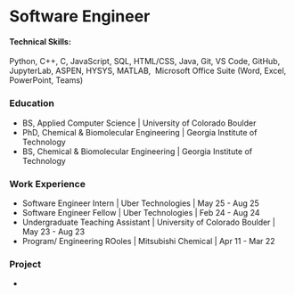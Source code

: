 # Software Engineer

#### Technical Skills: 
Python, C++, C, JavaScript, SQL,‬‭ HTML/CSS, Java, Git, VS Code, GitHub, JupyterLab, ASPEN, HYSYS, MATLAB,‬
‭ Microsoft Office Suite (Word, Excel, PowerPoint, Teams)‬
‭
### Education
- BS, Applied Computer Science | University of Colorado Boulder
- PhD, Chemical & Biomolecular Engineering | Georgia Institute of Technology
- BS, Chemical & Biomolecular Engineering | Georgia Institute of Technology

### Work Experience
- Software Engineer Intern | Uber Technologies | May 25 - Aug 25
- Software Engineer Fellow | Uber Technologies | Feb 24 - Aug 24
- Undergraduate Teaching Assistant | University of Colorado Boulder | May 23 - Aug 23
- Program/ Engineering ROoles | Mitsubishi Chemical | Apr 11 - Mar 22

### Project
- 
